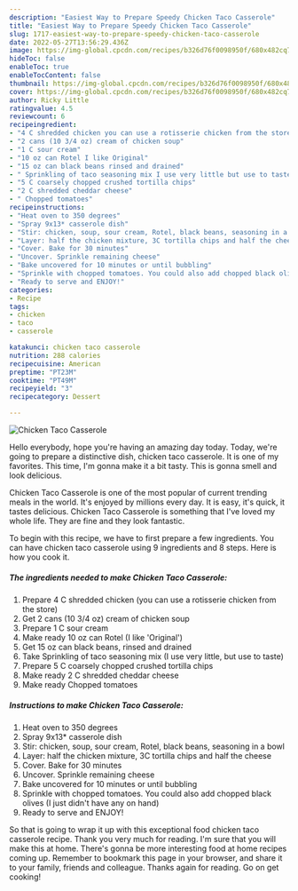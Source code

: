 ```yaml
---
description: "Easiest Way to Prepare Speedy Chicken Taco Casserole"
title: "Easiest Way to Prepare Speedy Chicken Taco Casserole"
slug: 1717-easiest-way-to-prepare-speedy-chicken-taco-casserole
date: 2022-05-27T13:56:29.436Z
image: https://img-global.cpcdn.com/recipes/b326d76f0098950f/680x482cq70/chicken-taco-casserole-recipe-main-photo.jpg
hideToc: false
enableToc: true
enableTocContent: false
thumbnail: https://img-global.cpcdn.com/recipes/b326d76f0098950f/680x482cq70/chicken-taco-casserole-recipe-main-photo.jpg
cover: https://img-global.cpcdn.com/recipes/b326d76f0098950f/680x482cq70/chicken-taco-casserole-recipe-main-photo.jpg
author: Ricky Little
ratingvalue: 4.5
reviewcount: 6
recipeingredient:
- "4 C shredded chicken you can use a rotisserie chicken from the store"
- "2 cans (10 3/4 oz) cream of chicken soup"
- "1 C sour cream"
- "10 oz can Rotel I like Original"
- "15 oz can black beans rinsed and drained"
- " Sprinkling of taco seasoning mix I use very little but use to taste"
- "5 C coarsely chopped crushed tortilla chips"
- "2 C shredded cheddar cheese"
- " Chopped tomatoes"
recipeinstructions:
- "Heat oven to 350 degrees"
- "Spray 9x13* casserole dish"
- "Stir: chicken, soup, sour cream, Rotel, black beans, seasoning in a bowl"
- "Layer: half the chicken mixture, 3C tortilla chips and half the cheese"
- "Cover. Bake for 30 minutes"
- "Uncover. Sprinkle remaining cheese"
- "Bake uncovered for 10 minutes or until bubbling"
- "Sprinkle with chopped tomatoes. You could also add chopped black olives (I just didn&#39;t have any on hand)"
- "Ready to serve and ENJOY!"
categories:
- Recipe
tags:
- chicken
- taco
- casserole

katakunci: chicken taco casserole 
nutrition: 288 calories
recipecuisine: American
preptime: "PT23M"
cooktime: "PT49M"
recipeyield: "3"
recipecategory: Dessert

---
```



![Chicken Taco Casserole](https://img-global.cpcdn.com/recipes/b326d76f0098950f/680x482cq70/chicken-taco-casserole-recipe-main-photo.jpg)

Hello everybody, hope you're having an amazing day today. Today, we're going to prepare a distinctive dish, chicken taco casserole. It is one of my favorites. This time, I'm gonna make it a bit tasty. This is gonna smell and look delicious.

Chicken Taco Casserole is one of the most popular of current trending meals in the world. It's enjoyed by millions every day. It is easy, it's quick, it tastes delicious. Chicken Taco Casserole is something that I've loved my whole life. They are fine and they look fantastic.




To begin with this recipe, we have to first prepare a few ingredients. You can have chicken taco casserole using 9 ingredients and 8 steps. Here is how you cook it.

<!--inarticleads1-->

##### The ingredients needed to make Chicken Taco Casserole:

1. Prepare 4 C shredded chicken (you can use a rotisserie chicken from the store)
1. Get 2 cans (10 3/4 oz) cream of chicken soup
1. Prepare 1 C sour cream
1. Make ready 10 oz can Rotel (I like &#39;Original&#39;)
1. Get 15 oz can black beans, rinsed and drained
1. Take  Sprinkling of taco seasoning mix (I use very little, but use to taste)
1. Prepare 5 C coarsely chopped crushed tortilla chips
1. Make ready 2 C shredded cheddar cheese
1. Make ready  Chopped tomatoes




<!--inarticleads2-->

##### Instructions to make Chicken Taco Casserole:

1. Heat oven to 350 degrees
1. Spray 9x13* casserole dish
1. Stir: chicken, soup, sour cream, Rotel, black beans, seasoning in a bowl
1. Layer: half the chicken mixture, 3C tortilla chips and half the cheese
1. Cover. Bake for 30 minutes
1. Uncover. Sprinkle remaining cheese
1. Bake uncovered for 10 minutes or until bubbling
1. Sprinkle with chopped tomatoes. You could also add chopped black olives (I just didn&#39;t have any on hand)
1. Ready to serve and ENJOY!



So that is going to wrap it up with this exceptional food chicken taco casserole recipe. Thank you very much for reading. I'm sure that you will make this at home. There's gonna be more interesting food at home recipes coming up. Remember to bookmark this page in your browser, and share it to your family, friends and colleague. Thanks again for reading. Go on get cooking!
